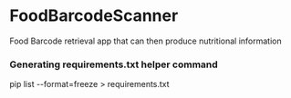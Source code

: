 # FoodBarcodeScanner
Food Barcode retrieval app that can then produce nutritional information 



### Generating requirements.txt helper command

pip list --format=freeze > requirements.txt
